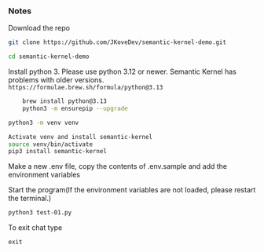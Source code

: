 ### Notes

Download the repo
```bash 
git clone https://github.com/JKoveDev/semantic-kernel-demo.git

cd semantic-kernel-demo
```

Install python 3. Please use python 3.12 or newer. Semantic Kernel has problems with older versions. `https://formulae.brew.sh/formula/python@3.13`
```bash
	brew install python@3.13
	python3 -m ensurepip --upgrade
```

```bash 
python3 -m venv venv

Activate venv and install semantic-kernel
source venv/bin/activate
pip3 install semantic-kernel
```

Make a new .env file, copy the contents of .env.sample and add the environment variables

Start the program(If the environment variables are not loaded, please restart the terminal.)
```bash
python3 test-01.py
```

To exit chat type
```
exit
```
